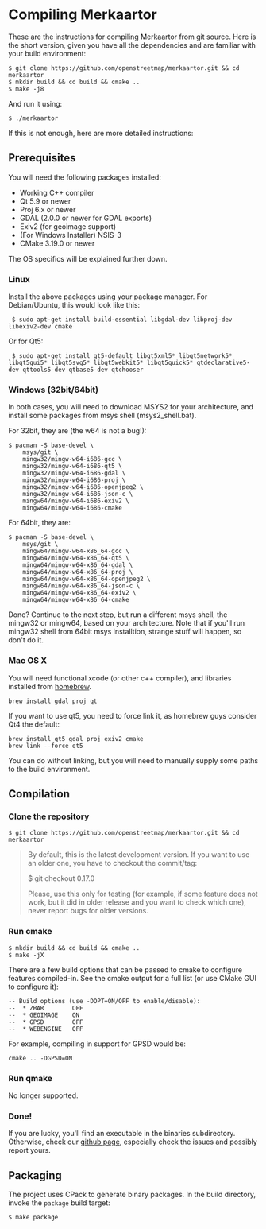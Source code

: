 # Compiling Merkaartor

These are the instructions for compiling Merkaartor from git source. Here is the
short version, given you have all the dependencies and are familiar with your
build environment:

```
$ git clone https://github.com/openstreetmap/merkaartor.git && cd merkaartor
$ mkdir build && cd build && cmake ..
$ make -j8
```

And run it using:

```
$ ./merkaartor
```

If this is not enough, here are more detailed instructions:

## Prerequisites

You will need the following packages installed:

 - Working C++ compiler
 - Qt 5.9 or newer
 - Proj 6.x or newer
 - GDAL (2.0.0 or newer for GDAL exports)
 - Exiv2 (for geoimage support)
 - (For Windows Installer) NSIS-3
 - CMake 3.19.0 or newer

The OS specifics will be explained further down.

### Linux

Install the above packages using your package manager. For Debian/Ubuntu, this would
look like this:

```
 $ sudo apt-get install build-essential libgdal-dev libproj-dev libexiv2-dev cmake
```

Or for Qt5: 

```
 $ sudo apt-get install qt5-default libqt5xml5* libqt5network5* libqt5gui5* libqt5svg5* libqt5webkit5* libqt5quick5* qtdeclarative5-dev qttools5-dev qtbase5-dev qtchooser
```

### Windows (32bit/64bit)

In both cases, you will need to download MSYS2 for your architecture, and
install some packages from msys shell (msys2_shell.bat).

For 32bit, they are (the w64 is not a bug!):

```
$ pacman -S base-devel \
	msys/git \
	mingw32/mingw-w64-i686-gcc \
	mingw32/mingw-w64-i686-qt5 \
	mingw32/mingw-w64-i686-gdal \
	mingw32/mingw-w64-i686-proj \
	mingw32/mingw-w64-i686-openjpeg2 \
	mingw32/mingw-w64-i686-json-c \
	mingw64/mingw-w64-i686-exiv2 \
    mingw64/mingw-w64-i686-cmake
```

For 64bit, they are:

```
$ pacman -S base-devel \
	msys/git \
	mingw64/mingw-w64-x86_64-gcc \
	mingw64/mingw-w64-x86_64-qt5 \
	mingw64/mingw-w64-x86_64-gdal \
	mingw64/mingw-w64-x86_64-proj \
	mingw64/mingw-w64-x86_64-openjpeg2 \
	mingw64/mingw-w64-x86_64-json-c \
	mingw64/mingw-w64-x86_64-exiv2 \
    mingw64/mingw-w64-x86_64-cmake
```

Done? Continue to the next step, but run a different msys shell, the mingw32 or
mingw64, based on your architecture. Note that if you'll run mingw32 shell from
64bit msys installtion, strange stuff will happen, so don't do it.

### Mac OS X

You will need functional xcode (or other c++ compiler), and libraries installed
from [homebrew](http://brew.sh).

```
brew install gdal proj qt
```

If you want to use qt5, you need to force link it, as homebrew guys consider Qt4
the default:

```
brew install qt5 gdal proj exiv2 cmake
brew link --force qt5
```

You can do without linking, but you will need to manually supply some paths to
the build environment.

## Compilation

### Clone the repository

```
$ git clone https://github.com/openstreetmap/merkaartor.git && cd merkaartor
```

>  By default, this is the latest development version. If you want to use an older
>  one, you have to checkout the commit/tag:
>  
>  $ git checkout 0.17.0
>  
>  Please, use this only for testing (for example, if some feature does not
>  work, but it did in older release and you want to check which one), never
>  report bugs for older versions.

### Run cmake

```
$ mkdir build && cd build && cmake ..
$ make -jX
```

There are a few build options that can be passed to cmake to configure features
compiled-in. See the cmake output for a full list (or use CMake GUI to
configure it):

```
-- Build options (use -DOPT=ON/OFF to enable/disable):
--  * ZBAR        OFF
--  * GEOIMAGE    ON
--  * GPSD        OFF
--  * WEBENGINE   OFF
```

For example, compiling in support for GPSD would be:

```
cmake .. -DGPSD=ON
```

### Run qmake

No longer supported.

### Done!

If you are lucky, you'll find an executable in the binaries subdirectory.
Otherwise, check our [github page](http://github.com/openstreetmap/merkaartor), especially check the issues and possibly
report yours.

## Packaging

The project uses CPack to generate binary packages. In the build directory, invoke the `package` build target:

```
$ make package
```

